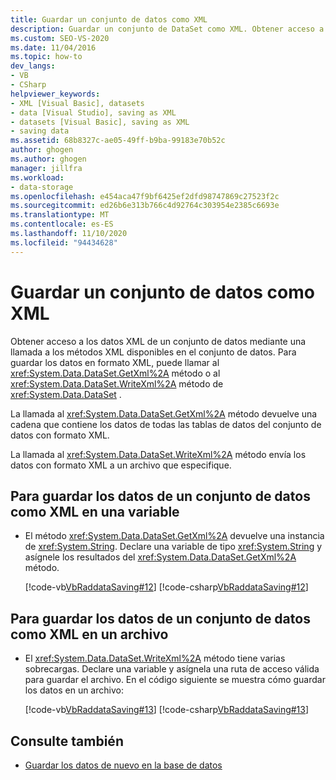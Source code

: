 ```yaml
---
title: Guardar un conjunto de datos como XML
description: Guardar un conjunto de DataSet como XML. Obtener acceso a los datos XML de un conjunto de datos mediante una llamada a los métodos XML disponibles en el conjunto de datos, como GetXml o WriteXml.
ms.custom: SEO-VS-2020
ms.date: 11/04/2016
ms.topic: how-to
dev_langs:
- VB
- CSharp
helpviewer_keywords:
- XML [Visual Basic], datasets
- data [Visual Studio], saving as XML
- datasets [Visual Basic], saving as XML
- saving data
ms.assetid: 68b8327c-ae05-49ff-b9ba-99183e70b52c
author: ghogen
ms.author: ghogen
manager: jillfra
ms.workload:
- data-storage
ms.openlocfilehash: e454aca47f9bf6425ef2dfd98747869c27523f2c
ms.sourcegitcommit: ed26b6e313b766c4d92764c303954e2385c6693e
ms.translationtype: MT
ms.contentlocale: es-ES
ms.lasthandoff: 11/10/2020
ms.locfileid: "94434628"
---
```

# <a name="save-a-dataset-as-xml"></a>Guardar un conjunto de datos como XML

Obtener acceso a los datos XML de un conjunto de datos mediante una llamada a los métodos XML disponibles en el conjunto de datos. Para guardar los datos en formato XML, puede llamar al <xref:System.Data.DataSet.GetXml%2A> método o al <xref:System.Data.DataSet.WriteXml%2A> método de <xref:System.Data.DataSet> .

La llamada al <xref:System.Data.DataSet.GetXml%2A> método devuelve una cadena que contiene los datos de todas las tablas de datos del conjunto de datos con formato XML.

La llamada al <xref:System.Data.DataSet.WriteXml%2A> método envía los datos con formato XML a un archivo que especifique.

## <a name="to-save-the-data-in-a-dataset-as-xml-to-a-variable"></a>Para guardar los datos de un conjunto de datos como XML en una variable

- El método <xref:System.Data.DataSet.GetXml%2A> devuelve una instancia de <xref:System.String>. Declare una variable de tipo <xref:System.String> y asígnele los resultados del <xref:System.Data.DataSet.GetXml%2A> método.

     [!code-vb[VbRaddataSaving#12](../data-tools/codesnippet/VisualBasic/save-a-dataset-as-xml_1.vb)]
     [!code-csharp[VbRaddataSaving#12](../data-tools/codesnippet/CSharp/save-a-dataset-as-xml_1.cs)]

## <a name="to-save-the-data-in-a-dataset-as-xml-to-a-file"></a>Para guardar los datos de un conjunto de datos como XML en un archivo

- El <xref:System.Data.DataSet.WriteXml%2A> método tiene varias sobrecargas. Declare una variable y asígnela una ruta de acceso válida para guardar el archivo. En el código siguiente se muestra cómo guardar los datos en un archivo:

     [!code-vb[VbRaddataSaving#13](../data-tools/codesnippet/VisualBasic/save-a-dataset-as-xml_2.vb)]
     [!code-csharp[VbRaddataSaving#13](../data-tools/codesnippet/CSharp/save-a-dataset-as-xml_2.cs)]

## <a name="see-also"></a>Consulte también

- [Guardar los datos de nuevo en la base de datos](../data-tools/save-data-back-to-the-database.md)
